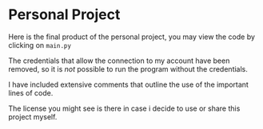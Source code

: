# Personal Project
Here is the final product of the personal project, you may view the code by clicking on `main.py`

The credentials that allow the connection to my account have been removed, so it is *not* possible to run the program without the credentials.

I have included extensive comments that outline the use of the important lines of code.

The license you might see is there in case i decide to use or share this project myself.
